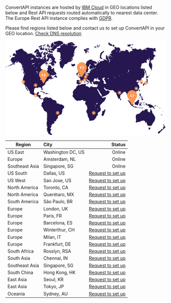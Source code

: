 ConvertAPI instances are hosted by [IBM Cloud](https://www.ibm.com/cloud) in GEO locations listed below and Rest API requests routed automatically to nearest data center. The Europe Rest API instance complies with [GDPR](https://www.convertapi.com/gdpr).

Please find regions listed below and contact us to set up ConvertAPI in your GEO location. [Check DNS resolution](https://dnschecker.org/#A/v2.convertapi.com)

![ConvertAPI global locations](https://github.com/ConvertAPI/docs/raw/master/map.png)


| Region      | City           | Status  |
| ------------- |:-------------| -----:|
|US East      | Washington DC, US| Online |
|Europe     | Amsterdam, NL      |   Online |
|Southeast Asia | Singapore, SG     |   Online |
|US South |     Dallas, US  |    [Request to set up](https://www.convertapi.com/support) |
|US West | San Jose, US     |    [Request to set up](https://www.convertapi.com/support) |
|North America | Toronto, CA      |   [Request to set up](https://www.convertapi.com/support) |
|North America| Querétaro, MX     |    [Request to set up](https://www.convertapi.com/support)|
|South America | São Paulo, BR      |    [Request to set up](https://www.convertapi.com/support)|
|Europe | London, UK      |    [Request to set up](https://www.convertapi.com/support) |
|Europe | Paris, FR     |    [Request to set up](https://www.convertapi.com/support) |
|Europe | Barcelona, ES      |    [Request to set up](https://www.convertapi.com/support) |
|Europe |Winterthur, CH      |    [Request to set up](https://www.convertapi.com/support) |
|Europe | 	Milan, IT      |    [Request to set up](https://www.convertapi.com/support) |
|Europe | Frankfurt, DE      |    [Request to set up](https://www.convertapi.com/support) |
|South Africa | Rosslyn, RSA      |    [Request to set up](https://www.convertapi.com/support) |
|South Asia | Chennai, IN     |    [Request to set up](https://www.convertapi.com/support) |
|Southeast Asia | Singapore, SG     |    [Request to set up](https://www.convertapi.com/support) |
|South China | Hong Kong, HK      |   [Request to set up](https://www.convertapi.com/support) |
|East Asia| Seoul, KR      |    [Request to set up](https://www.convertapi.com/support) |
|East Asia| Tokyo, JP     |    [Request to set up](https://www.convertapi.com/support)|
|Oceania| Sydney, AU     |    [Request to set up](https://www.convertapi.com/support) |
